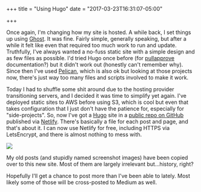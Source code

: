 +++
title = "Using Hugo"
date = "2017-03-23T16:31:07-05:00"

+++

Once again, I'm changing how my site is hosted. A while back, I set things up using [Ghost](https://ghost.org/). It was fine. Fairly simple, generally speaking, but
after a while it felt like even that required too much work to run and update. Truthfully, I've always wanted a no-fuss static
site with a simple design and as few files as possible. I'd tried Hugo once before (for [pullapprove](https://about.pullapprove.com/) documentation?)
but it didn't work out (honestly can't remember why). Since then I've used [Pelican](http://docs.getpelican.com/en/stable/), which is also ok but looking at those projects now, there's just way too many files and scripts involved to make it work.

Today I had to shuffle some shit around due to the hosting provider transitioning servers, and I decided it was time to simplify yet again.
I've deployed static sites to AWS before using S3, which is cool but even that takes configuration that I just don't have the patience for, especially for
"side-projects". So, now I've got a [Hugo](https://gohugo.io/) site in a [public repo on GitHub](https://github.com/davegaeddert/davegaeddert) published via [Netlify](https://www.netlify.com/). There's basically a file for each post and page, and that's about it. I can now use Netlify for free, including HTTPS via LetsEncrypt,
and there is almost nothing to mess with.

![](/img/blog/hugo-site-structure.png)

My old posts (and stupidly named screenshot images) have been copied over to this new site. Most of them are largely irrelevant but...history, right?

Hopefully I'll get a chance to post more than I've been able to lately. Most likely some of those will be cross-posted to Medium as well.
